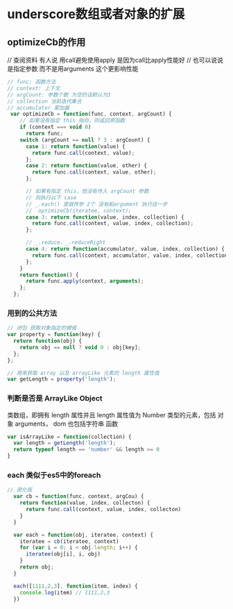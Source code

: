 # underscore数组或者对象的扩展

## optimizeCb的作用

// 查阅资料 有人说 用call避免使用apply 是因为call比apply性能好
// 也可以说说 是指定参数 而不是用arguments 这个更影响性能

```javascript
// func: 函数方法
// context: 上下文
// argCount: 参数个数 为空的话默认为3
// collection 当前迭代集合
// accumulator 累加器
 var optimizeCb = function(func, context, argCount) {
    // 如果没有指定 this 指向，则返回原函数
    if (context === void 0)
      return func;
    switch (argCount == null ? 3 : argCount) {
      case 1: return function(value) {
        return func.call(context, value);
      };
      case 2: return function(value, other) {
        return func.call(context, value, other);
      };

      // 如果有指定 this，但没有传入 argCount 参数
      // 则执行以下 case
      // _.each() 里就传参 2个 没有船argument 执行这一步
      //  optimizeCb(iteratee, context);
      case 3: return function(value, index, collection) {
        return func.call(context, value, index, collection);
      };

      // _.reduce、_.reduceRight
      case 4: return function(accumulator, value, index, collection) {
        return func.call(context, accumulator, value, index, collection);
      };
    }
    return function() {
      return func.apply(context, arguments);
    };
  };


```

### 用到的公共方法

```javascript
// 闭包 获取对象指定的键值
var property = function(key) {
  return function(obj) {
    return obj == null ? void 0 : obj[key];
  };
};

// 用来获取 array 以及 arrayLike 元素的 length 属性值
var getLength = property('length');
```

### 判断是否是 ArrayLike Object

类数组，即拥有 length 属性并且 length 属性值为 Number 类型的元素，包括 对象 arguments， dom 也包括字符串 函数

```javascript
var isArrayLike = function(collection) {
  var length = getLength('length');
  return typeof length == 'number' && length >= 0
}


```

### each 类似于es5中的foreach

```javascript
// 简化版
  var cb = function(func, context, argCou) {
    return function(value, index, collecton) {
      return func.call(context, value, index, collecton)
    }
  }

  var each = function(obj, iteratee, context) {
    iteratee = cb(iteratee, context)
    for (var i = 0; i < obj.length; i++) {
      iteratee(obj[i], i, obj)
    }
    return obj;
  }

  each([1111,2,3], function(item, index) {
    console.log(item) // 1111,2,3
  })
```

